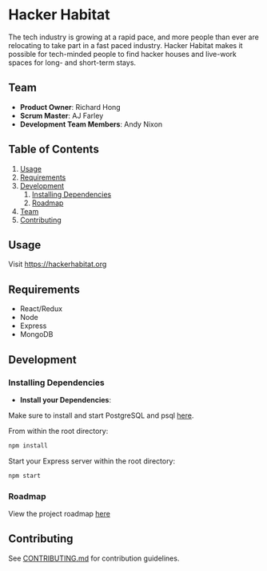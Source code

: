 # Hacker Habitat
The tech industry is growing at a rapid pace, and more people than ever are
relocating to take part in a fast paced industry. Hacker Habitat makes it possible
for tech-minded people to find hacker houses and live-work spaces for long- and short-term stays.


## Team

  - __Product Owner__: Richard Hong
  - __Scrum Master__: AJ Farley
  - __Development Team Members__: Andy Nixon

## Table of Contents

1. [Usage](#Usage)
1. [Requirements](#requirements)
1. [Development](#development)
    1. [Installing Dependencies](#installing-dependencies)
    1. [Roadmap](#roadmap)
1. [Team](#team)
1. [Contributing](#contributing)

## Usage

Visit https://hackerhabitat.org

## Requirements

- React/Redux
- Node
- Express
- MongoDB

## Development

### Installing Dependencies


- __Install your Dependencies__:

Make sure to install and start PostgreSQL and psql [here](https://www.postgresql.org/download/).

From within the root directory:
```sh
npm install
```

Start your Express server within the root directory:
```sh
npm start
```

<!-- ### Future Features -->

### Roadmap

View the project roadmap [here](https://github.com/TitaniumPinewood/titanpine/issues)


## Contributing

See [CONTRIBUTING.md](CONTRIBUTING.md) for contribution guidelines.
